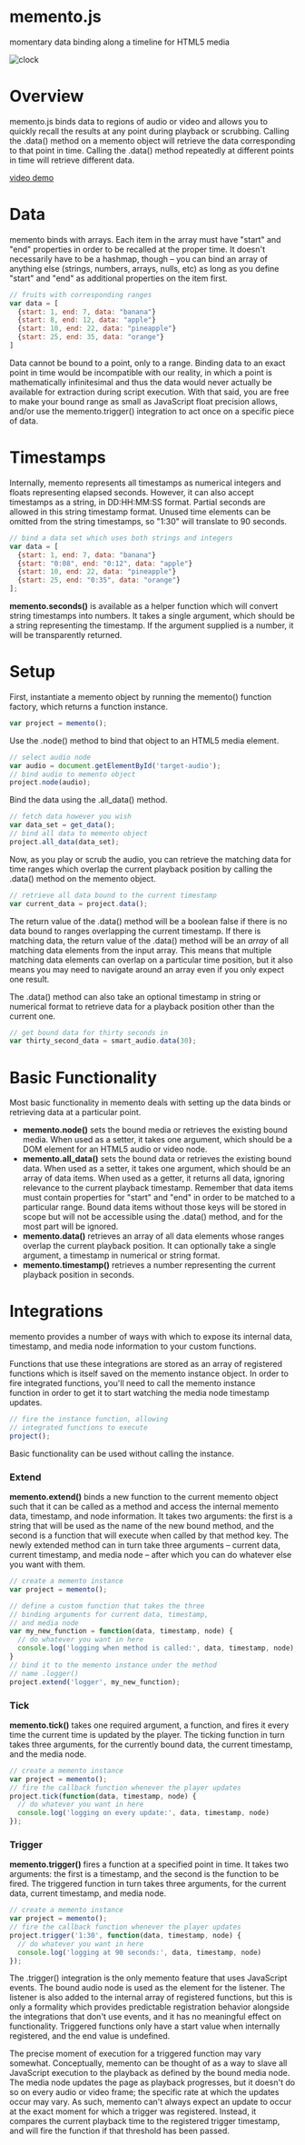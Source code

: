 # memento.js #

momentary data binding along a timeline for HTML5 media

![clock](./header.png)

# Overview #

memento.js binds data to regions of audio or video and allows you to quickly recall the results at any point during playback or scrubbing. Calling the .data() method on a memento object will retrieve the data corresponding to that point in time. Calling the .data() method repeatedly at different points in time will retrieve different data.

[video demo](https://twitter.com/lamthuyvo/status/645688414675828737)

# Data #

memento binds with arrays. Each item in the array must have "start" and "end" properties in order to be recalled at the proper time. It doesn't necessarily have to be a hashmap, though – you can bind an array of anything else (strings, numbers, arrays, nulls, etc) as long as you define "start" and "end" as additional properties on the item first.

```javascript
// fruits with corresponding ranges
var data = [
  {start: 1, end: 7, data: "banana"}
  {start: 8, end: 12, data: "apple"}
  {start: 10, end: 22, data: "pineapple"}
  {start: 25, end: 35, data: "orange"}
]
```

Data cannot be bound to a point, only to a range. Binding data to an exact point in time would be incompatible with our reality, in which a point is mathematically infinitesimal and thus the data would never actually be available for extraction during script execution. With that said, you are free to make your bound range as small as JavaScript float precision allows, and/or use the memento.trigger() integration to act once on a specific piece of data.

# Timestamps #

Internally, memento represents all timestamps as numerical integers and floats representing elapsed seconds. However, it can also accept timestamps as a string, in DD:HH:MM:SS format. Partial seconds are allowed in this string timestamp format. Unused time elements can be omitted from the string timestamps, so "1:30" will translate to 90 seconds.

```javascript
// bind a data set which uses both strings and integers
var data = [
  {start: 1, end: 7, data: "banana"}
  {start: "0:08", end: "0:12", data: "apple"}
  {start: 10, end: 22, data: "pineapple"}
  {start: 25, end: "0:35", data: "orange"}
];
```

**memento.seconds()** is available as a helper function which will convert string timestamps into numbers. It takes a single argument, which should be a string representing the timestamp. If the argument supplied is a number, it will be transparently returned.

# Setup #

First, instantiate a memento object by running the memento() function factory, which returns a function instance.

```javascript
var project = memento();
```

Use the .node() method to bind that object to an HTML5 media element.

```javascript
// select audio node
var audio = document.getElementById('target-audio');
// bind audio to memento object
project.node(audio);
```

Bind the data using the .all_data() method.

```javascript
// fetch data however you wish
var data_set = get_data();
// bind all data to memento object
project.all_data(data_set);
```

Now, as you play or scrub the audio, you can retrieve the matching data for time ranges which overlap the current playback position by calling the .data() method on the memento object.

```javascript
// retrieve all data bound to the current timestamp
var current_data = project.data();
```

The return value of the .data() method will be a boolean false if there is no data bound to ranges overlapping the current timestamp. If there is matching data, the return value of the .data() method will be an *array* of all matching data elements from the input array. This means that multiple matching data elements can overlap on a particular time position, but it also means you may need to navigate around an array even if you only expect one result.

The .data() method can also take an optional timestamp in string or numerical format to retrieve data for a playback position other than the current one.

```javascript
// get bound data for thirty seconds in
var thirty_second_data = smart_audio.data(30);
```

# Basic Functionality #

Most basic functionality in memento deals with setting up the data binds or retrieving data at a particular point.

- **memento.node()** sets the bound media or retrieves the existing bound media. When used as a setter, it takes one argument, which should be a DOM element for an HTML5 audio or video node.
- **memento.all_data()** sets the bound data or retrieves the existing bound data. When used as a setter, it takes one argument, which should be an array of data items. When used as a getter, it returns all data, ignoring relevance to the current playback timestamp. Remember that data items must contain properties for "start" and "end" in order to be matched to a particular range. Bound data items without those keys will be stored in scope but will not be accessible using the .data() method, and for the most part will be ignored.
- **memento.data()** retrieves an array of all data elements whose ranges overlap the current playback position. It can optionally take a single argument, a timestamp in numerical or string format.
- **memento.timestamp()** retrieves a number representing the current playback position in seconds.

# Integrations #

memento provides a number of ways with which to expose its internal data, timestamp, and media node information to your custom functions.

Functions that use these integrations are stored as an array of registered functions which is itself saved on the memento instance object. In order to fire integrated functions, you'll need to call the memento instance function in order to get it to start watching the media node timestamp updates.

```javascript
// fire the instance function, allowing
// integrated functions to execute
project();
```

Basic functionality can be used without calling the instance.

### Extend ###

**memento.extend()** binds a new function to the current memento object such that it can be called as a method and access the internal memento data, timestamp, and node information. It takes two arguments: the first is a string that will be used as the name of the new bound method, and the second is a function that will execute when called by that method key. The newly extended method can in turn take three arguments – current data, current timestamp, and media node – after which you can do whatever else you want with them.

```javascript
// create a memento instance
var project = memento();

// define a custom function that takes the three
// binding arguments for current data, timestamp,
// and media node
var my_new_function = function(data, timestamp, node) {
  // do whatever you want in here
  console.log('logging when method is called:', data, timestamp, node);
}
// bind it to the memento instance under the method
// name .logger()
project.extend('logger', my_new_function);
```

### Tick ###

**memento.tick()** takes one required argument, a function, and fires it every time the current time is updated by the player. The ticking function in turn takes three arguments, for the currently bound data, the current timestamp, and the media node.

```javascript
// create a memento instance
var project = memento();
// fire the callback function whenever the player updates
project.tick(function(data, timestamp, node) {
  // do whatever you want in here  
  console.log('logging on every update:', data, timestamp, node)
});
```

### Trigger ###

**memento.trigger()** fires a function at a specified point in time. It takes two arguments: the first is a timestamp, and the second is the function to be fired. The triggered function in turn takes three arguments, for the current data, current timestamp, and media node.

```javascript
// create a memento instance
var project = memento();
// fire the callback function whenever the player updates
project.trigger('1:30', function(data, timestamp, node) {
  // do whatever you want in here  
  console.log('logging at 90 seconds:', data, timestamp, node)
});
```

The .trigger() integration is the only memento feature that uses JavaScript events. The bound audio node is used as the element for the listener. The listener is also added to the internal array of registered functions, but this is only a formality which provides predictable registration behavior alongside the integrations that don't use events, and it has no meaningful effect on functionality. Triggered functions only have a start value when internally registered, and the end value is undefined.

The precise moment of execution for a triggered function may vary somewhat. Conceptually, memento can be thought of as a way to slave all JavaScript execution to the playback as defined by the bound media node. The media node updates the page as playback progresses, but it doesn't do so on every audio or video frame; the specific rate at which the updates occur may vary. As such, memento can't always expect an update to occur at the exact moment for which a trigger was registered. Instead, it compares the current playback time to the registered trigger timestamp, and will fire the function if that threshold has been passed.
